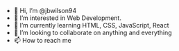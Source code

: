 - 👋 Hi, I’m @jbwilson94
- 👀 I’m interested in Web Development. 
- 🌱 I’m currently learning HTML, CSS, JavaScript, React
- 💞️ I’m looking to collaborate on anything and everything
- 📫 How to reach me 

<!---
jbwilson94/jbwilson94 is a ✨ special ✨ repository because its `README.md` (this file) appears on your GitHub profile.
You can click the Preview link to take a look at your changes.
--->
